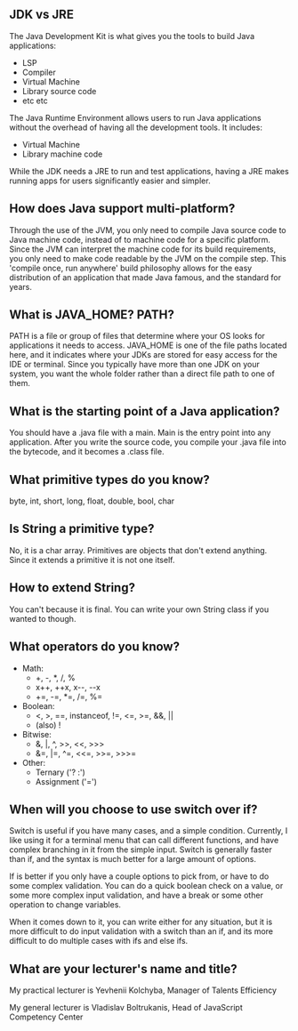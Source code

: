 ## JDK vs JRE
The Java Development Kit is what gives you the tools to build Java applications:
- LSP
- Compiler
- Virtual Machine
- Library source code
- etc etc

The Java Runtime Environment allows users to run Java applications without the overhead of having all the development tools. It includes:
- Virtual Machine
- Library machine code

While the JDK needs a JRE to run and test applications, having a JRE makes running apps for users significantly easier and simpler.

## How does Java support multi-platform?
Through the use of the JVM, you only need to compile Java source code to Java machine code, instead of to machine code for a specific platform.
Since the JVM can interpret the machine code for its build requirements, you only need to make code readable by the JVM on the compile step.
This 'compile once, run anywhere' build philosophy allows for the easy distribution of an application that made Java famous, and the standard for years.

## What is JAVA_HOME? PATH?
PATH is a file or group of files that determine where your OS looks for applications it needs to access. JAVA_HOME is one of the file paths
located here, and it indicates where your JDKs are stored for easy access for the IDE or terminal. Since you typically have more than one
JDK on your system, you want the whole folder rather than a direct file path to one of them.

## What is the starting point of a Java application?
You should have a .java file with a main. Main is the entry point into any application. After you write the source code, you compile your .java
file into the bytecode, and it becomes a .class file.

## What primitive types do you know?
byte, int, short, long, float, double, bool, char

## Is String a primitive type?
No, it is a char array. Primitives are objects that don't extend anything. Since it extends a primitive it is not one itself.

## How to extend String?
You can't because it is final. You can write your own String class if you wanted to though.

## What operators do you know?
- Math:
  - +, -, *, /, %
  - x++, ++x, x--, --x
  - +=, -=, *=, /=, %=
- Boolean:
  - <, >, ==, instanceof, !=, <=, >=, &&, ||
  - (also) !
- Bitwise:
  - &, |, ^, >>, <<, >>>
  - &=, |=, ^=, <<=, >>=, >>>=
- Other:
  - Ternary ('? :')
  - Assignment ('=')
  
## When will you choose to use switch over if?
Switch is useful if you have many cases, and a simple condition. Currently, I like using it for a terminal menu that can
call different functions, and have complex branching in it from the simple input. Switch is generally faster than if, and
the syntax is much better for a large amount of options.

If is better if you only have a couple options to pick from, or have to do some complex validation. You can do a quick
boolean check on a value, or some more complex input validation, and have a break or some other operation to change variables.

When it comes down to it, you can write either for any situation, but it is more difficult to do input validation with a switch
than an if, and its more difficult to do multiple cases with ifs and else ifs.

## What are your lecturer's name and title?
My practical lecturer is Yevhenii Kolchyba, Manager of Talents Efficiency

My general lecturer is Vladislav Boltrukanis, Head of JavaScript Competency Center